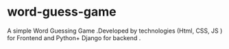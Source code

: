 # word-guess-game
A simple Word Guessing Game .Developed by technologies (Html, CSS, JS ) for Frontend and Python+ Django for backend .
